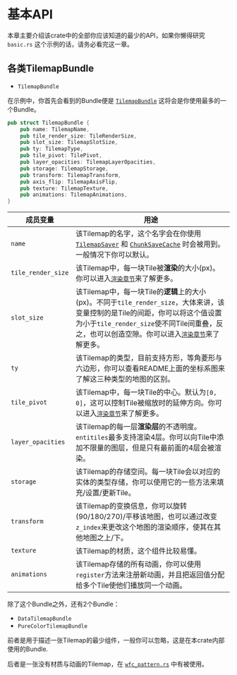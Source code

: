 # 基本API

本章主要介绍该crate中的全部你应该知道的最少的API，如果你懒得研究 `basic.rs` 这个示例的话，请务必看完这一章。

## 各类TilemapBundle

- `TilemapBundle`

在示例中，你首先会看到的Bundle便是 [`TilemapBundle`](https://github.com/443eb9/bevy_entitiles/blob/0.4.0/src/tilemap/bundles.rs#L41) 这将会是你使用最多的一个Bundle。

```rust
pub struct TilemapBundle {
    pub name: TilemapName,
    pub tile_render_size: TileRenderSize,
    pub slot_size: TilemapSlotSize,
    pub ty: TilemapType,
    pub tile_pivot: TilePivot,
    pub layer_opacities: TilemapLayerOpacities,
    pub storage: TilemapStorage,
    pub transform: TilemapTransform,
    pub axis_flip: TilemapAxisFlip,
    pub texture: TilemapTexture,
    pub animations: TilemapAnimations,
}
```

| 成员变量           | 用途                                                                                                                                                                                                                                                                                     |
| ------------------ | ---------------------------------------------------------------------------------------------------------------------------------------------------------------------------------------------------------------------------------------------------------------------------------------- |
| `name`             | 该Tilemap的名字，这个名字会在你使用[`TilemapSaver`](https://github.com/443eb9/bevy_entitiles/blob/0.4.0/src/serializing/map/save.rs#L37) 和 [`ChunkSaveCache`](https://github.com/443eb9/bevy_entitiles/blob/0.4.0/src/serializing/chunk/save.rs#L50) 时会被用到。一般情况下你可以默认。 |
| `tile_render_size` | 该Tilemap中，每一块Tile被**渲染**的大小(px)。你可以进入[`渲染章节`](./chapter02_rendering.md)来了解更多。                                                                                                                                                                                |
| `slot_size`        | 该Tilemap中，每一块Tile的**逻辑**上的大小(px)。不同于`tile_render_size`，大体来讲，该变量控制的是Tile的间距，你可以将这个值设置为小于`tile_render_size`使不同Tile间重叠，反之，也可以创造空隙。你可以进入[`渲染章节`](./chapter02_rendering.md)来了解更多。                              |
| `ty`               | 该Tilemap的类型，目前支持方形，等角菱形与六边形，你可以查看README上面的坐标系图来了解这三种类型的地图的区别。                                                                                                                                                                            |
| `tile_pivot`       | 该Tilemap中，每一块Tile的中心。默认为`[0, 0]`，这可以控制Tile被缩放时的延伸方向。你可以进入[`渲染章节`](./chapter02_rendering.md)来了解更多。                                                                                                                                            |
| `layer_opacities`  | 该Tilemap的每一层**渲染层**的不透明度。`entitiles`最多支持渲染4层。你可以向Tile中添加不限量的图层，但是只有最前面的4层会被渲染。                                                                                                                                                         |
| `storage`          | 该Tilemap的存储空间。每一块Tile会以对应的实体的类型存储，你可以使用它的一些方法来填充/设置/更新Tile。                                                                                                                                                                                    |
| `transform`        | 该Tilemap的变换信息，你可以旋转(90/180/270)/平移该地图，也可以通过改变`z_index`来更改这个地图的渲染顺序，使其在其他地图之上/下。                                                                                                                                                         |
| `texture`          | 该Tilemap的材质，这个组件比较易懂。                                                                                                                                                                                                                                                      |
| `animations`       | 该Tilemap存储的所有动画，你可以使用`register`方法来注册新动画，并且把返回值分配给多个Tile使他们播放同一个动画。                                                                                                                                                                          |

除了这个Bundle之外，还有2个Bundle：
- `DataTilemapBundle`
- `PureColorTilemapBundle`

前者是用于描述一张Tilemap的最少组件，一般你可以忽略，这是在本crate内部使用的Bundle.

后者是一张没有材质与动画的Tilemap，在 [`wfc_pattern.rs`](https://github.com/443eb9/bevy_entitiles/blob/0.4.0/examples/wfc_pattern.rs) 中有被使用。
